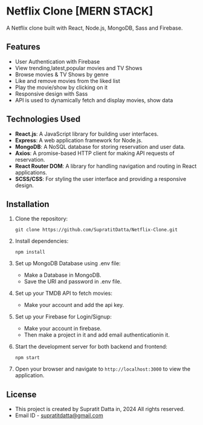 # Netflix Clone [MERN STACK]

A Netflix clone built with React, Node.js, MongoDB, Sass and Firebase.

## Features
- User Authentication with Firebase
- View trending,latest,popular movies and TV Shows
- Browse movies & TV Shows by genre
- Like and remove movies from the liked list
- Play the movie/show by clicking on it
- Responsive design with Sass
- API is used to dynamically fetch and display movies, show data

## Technologies Used

- **React.js**: A JavaScript library for building user interfaces.
- **Express**: A web application framework for Node.js.
- **MongoDB**: A NoSQL database for storing reservation and user data.
- **Axios**: A promise-based HTTP client for making API requests of reservation.
- **React Router DOM**: A library for handling navigation and routing in React applications.
- **SCSS/CSS**: For styling the user interface and providing a responsive design.

## Installation

1. Clone the repository:
    ```
    git clone https://github.com/SupratitDatta/Netflix-Clone.git
    ```

2. Install dependencies:
    ```
    npm install
    ```
    
3. Set up MongoDB Database using .env file:

   - Make a Database in MongoDB.
   - Save the URI and password in .env file.

4. Set up your TMDB API to fetch movies:

   - Make your account and add the api key.

5. Set up your Firebase for Login/Signup:

   - Make your account in firebase.
   - Then make a project in it and add email authenticationin it.

5. Start the development server for both backend and frontend:
    ```
    npm start
    ```

6. Open your browser and navigate to `http://localhost:3000` to view the application.

## License

- This project is created by Supratit Datta in, 2024 All rights reserved.
- Email ID - supratitdatta@gmail.com